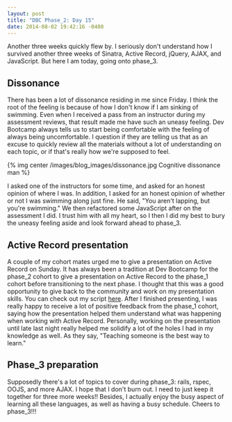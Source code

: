 ```yaml
---
layout: post
title: "DBC Phase_2: Day 15"
date: 2014-08-02 19:42:16 -0400
---
```


Another three weeks quickly flew by. I seriously don't understand how I survived another three weeks of Sinatra, Active Record, jQuery, AJAX, and JavaScript. But here I am today, going onto phase_3.

<!--more-->

## Dissonance

There has been a lot of dissonance residing in me since Friday. I think the root of the feeling is because of how I don't know if I am sinking of swimming. Even when I received a pass from an instructor during my assessment reviews, that result made me have such an uneasy feeling. Dev Bootcamp always tells us to start being comfortable with the feeling of always being uncomfortable. I question if they are telling us that as an excuse to quickly review all the materials without a lot of understanding on each topic, or if that's really how we're supposed to feel.

{% img center /images/blog_images/dissonance.jpg Cognitive dissonance man %}

I asked one of the instructors for some time, and asked for an honest opinion of where I was. In addition, I asked for an honest opinion of whether or not I was swimming along just fine. He said, "You aren't lapping, but you're swimming." We then refactored some JavaScript after on the assessment I did. I trust him with all my heart, so I then I did my best to bury the uneasy feeling aside and look forward ahead to phase_3.

## Active Record presentation

A couple of my cohort mates urged me to give a presentation on Active Record on Sunday. It has always been a tradition at Dev Bootcamp for the phase_2 cohort to give a presentation on Active Record to the phase_1 cohort before transitioning to the next phase. I thought that this was a good opportunity to give back to the community and work on my presentation skills. You can check out my script [here](http://juliusjung.info/blog/2014/08/02/introduction-to-active-record/). After I finished presenting, I was really happy to receive a lot of positive feedback from the phase_1 cohort, saying how the presentation helped them understand what was happening when working with Active Record. Personally, working on the presentation until late last night really helped me solidify a lot of the holes I had in my knowledge as well. As they say, "Teaching someone is the best way to learn."

## Phase_3 preparation

Supposedly there's a lot of topics to cover during phase_3: rails, rspec, OOJS, and more AJAX. I hope that I don't burn out. I need to just keep it together for three more weeks!! Besides, I actually enjoy the busy aspect of learning all these languages, as well as having a busy schedule. Cheers to phase_3!!!